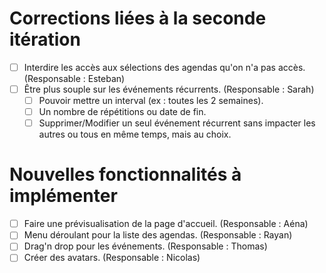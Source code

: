 # Corrections liées à la seconde itération
- [ ] Interdire les accès aux sélections des agendas qu'on n'a pas accès. (Responsable : Esteban)
- [ ] Être plus souple sur les événements récurrents. (Responsable : Sarah)
  - [ ] Pouvoir mettre un interval (ex : toutes les 2 semaines).
  - [ ] Un nombre de répétitions ou date de fin.
  - [ ] Supprimer/Modifier un seul événement récurrent sans impacter les autres ou tous en même temps, mais au choix.

# Nouvelles fonctionnalités à implémenter
- [ ] Faire une prévisualisation de la page d'accueil. (Responsable : Aéna)
- [ ] Menu déroulant pour la liste des agendas. (Responsable : Rayan)
- [ ] Drag'n drop pour les événements. (Responsable : Thomas)
- [ ] Créer des avatars. (Responsable : Nicolas)
